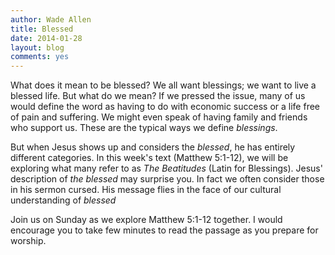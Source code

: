 ```yaml
---
author: Wade Allen
title: Blessed
date: 2014-01-28
layout: blog
comments: yes
---
```

 
What does it mean to be blessed? We all want blessings; we want to live a blessed life. But what do we mean? If we pressed the issue, many of us would define the word as having to do with economic success or a life free of pain and suffering. We might even speak of having family and friends who support us. These are the typical ways we define *blessings*.

But when Jesus shows up and considers the *blessed*, he has entirely different categories. In this week's text (Matthew 5:1-12), we will be exploring what many refer to as *The Beatitudes* (Latin for Blessings). Jesus' description of *the blessed* may surprise you. In fact we often consider those in his sermon cursed. His message flies in the face of our cultural understanding of *blessed*

Join us on Sunday as we explore Matthew 5:1-12 together. I would encourage you to take few minutes to read the passage as you prepare for worship.
